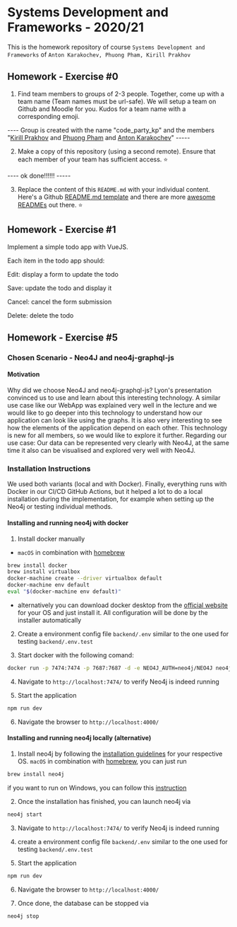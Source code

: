 # Systems Development and Frameworks - 2020/21

This is the homework repository of course `Systems Development and Frameworks` of `Anton Karakochev, Phuong Pham, Kirill Prakhov`

## Homework - Exercise #0

1. Find team members to groups of 2-3 people. Together, come up with a team name (Team names must be url-safe). We will setup a team on Github and Moodle for you. Kudos for a team name with a corresponding emoji.

---- Group is created with the name "code_party_kp" and the members "[Kirill Prakhov](https://github.com/kipmann) and [Phuong Pham](https://github.com/jingyophuong) and [Anton Karakochev](https://github.com/KarakoA)" -----

2. Make a copy of this repository (using a second remote). Ensure that each member of your team has sufficient access. :star:

---- ok done!!!!!! -----

3. Replace the content of this `README.md` with your individual content. Here's a Github [README.md template](https://github.com/othneildrew/Best-README-Template) and there are more [awesome READMEs](https://github.com/matiassingers/awesome-readme) out there. :star:

## Homework - Exercise #1

Implement a simple todo app with VueJS.

Each item in the todo app should:

Edit: display a form to update the todo

Save: update the todo and display it

Cancel: cancel the form submission

Delete: delete the todo

## Homework - Exercise #5
### Chosen Scenario - Neo4J and neo4j-graphql-js

#### Motivation

Why did we choose Neo4J and neo4j-graphql-js? Lyon's presentation convinced us to use and learn about this interesting technology. A similar use case like our WebApp was explained very well in the lecture and we would like to go deeper into this technology to understand how our application can look like using the graphs. It is also very interesting to see how the elements of the application depend on each other. This technology is new for all members, so we would like to explore it further. Regarding our use case: Our data can be represented very clearly with Neo4J, at the same time it also can be visualised and explored very well with Neo4J.

### Installation Instructions

We used both variants (local and with Docker). Finally, everything runs with Docker in our CI/CD GitHub Actions, but it helped a lot to do a local installation during the implementation, for example when setting up the Neo4j or testing individual methods.

#### Installing and running neo4j with docker
1. Install docker manually 
- `macOS` in combination with [homebrew](https://brew.sh/)
```bash
brew install docker
brew install virtualbox
docker-machine create --driver virtualbox default
docker-machine env default
eval "$(docker-machine env default)"
```
- alternatively you can download docker desktop from the [official website](https://www.docker.com/get-started) for your OS and just install it. All configuration will be done by the installer automatically

2. Create a environment config file `backend/.env` similar to the one used for testing `backend/.env.test`

3. Start docker with the following comand:
```bash
docker run -p 7474:7474 -p 7687:7687 -d -e NEO4J_AUTH=neo4j/NEO4J neo4j
```

4. Navigate to `http://localhost:7474/` to verify Neo4j is indeed running

5. Start the application
```bash
npm run dev
```
6. Navigate the browser to ```http://localhost:4000/```

#### Installing and running neo4j locally (alternative)

1. Install neo4j by following the [installation guidelines](https://neo4j.com/docs/operations-manual/current/installation/) for your respective OS. 
`macOS` in combination with [homebrew](https://brew.sh/), you can just run
```bash
brew install neo4j
```
if you want to run on Windows, you can follow this [instruction](https://neo4j.com/docs/operations-manual/current/installation/windows/)

2. Once the installation has finished, you can launch neo4j via
```bash
neo4j start
```
3. Navigate to `http://localhost:7474/` to verify Neo4j is indeed running

4. create a environment config file `backend/.env` similar to the one used for testing `backend/.env.test`

5. Start the application
```bash
npm run dev
```
6. Navigate the browser to ```http://localhost:4000/```

7. Once done, the database can be stopped via  
```
neo4j stop
```
